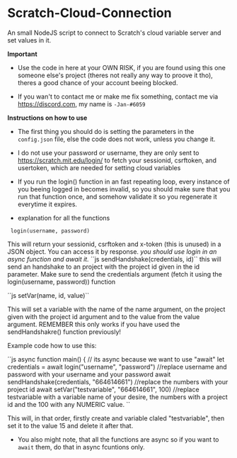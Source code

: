 # Scratch-Cloud-Connection
An small NodeJS script to connect to Scratch's cloud variable server and set values in it.


__Important__

- Use the code in here at your OWN RISK, if you are found using this one someone else's project (theres not really any way to proove it tho), theres a good chance of your account beeing blocked.


- If you wan't to contact me or make me fix something, contact me via https://discord.com, my name is ```-Jan-#6059```



__Instructions on how to use__

- The first thing you should do is setting the parameters in the ```config.json``` file, else the code does not work, unless you change it.

- I do not use your password or username, they are only sent to https://scratch.mit.edu/login/ to fetch your sessionid, csrftoken, and usertoken, which are needed for setting cloud variables

- If you run the login() function in an fast repeating loop, every instance of you beeing logged in becomes invalid, so you should make sure that you run that function once, and somehow validate it so you regenerate it everytime it expires. 

- explanation for all the functions

 ``
login(username, password)``

This will return your sessionid, csrftoken and x-token (this is unused) in a JSON object.
You can access it by response.<either sessionid or csrftoken or token>
_you should use login in an async function and await it._
´´js
sendHandshake(credentials, id)``
this will send an handshake to an project with the project id given in the id parameter.
Make sure to send the credentials argument (fetch it using the login(username, password)) function

´´js
setVar(name, id, value)``

This will set a variable with the name of the name argument, on the project given with the project id argument and to the value from the value argument.
REMEMBER
this only works if you have used the sendHandshakre() function previously!

Example code how to use this:

´´js
async function main() { // its async because we want to use "await"
   let credentials = await login("username", "password") //replace username and password with your username and your password
   await sendHandshake(credentials, "664614661") //replace the numbers with your project id
   await setVar("testvariable", "664614661", 100) //replace testvariable with a variable name of your desire, the numbers with a project id and the 100 with any NUMERIC value.
   ``


This will, in that order, firstly create and variable claled "testvariable", then set it to the value 15 and delete it after that.

- You also might note, that all the functions are async so if you want to ```await``` them, do that in async fcuntions only.
